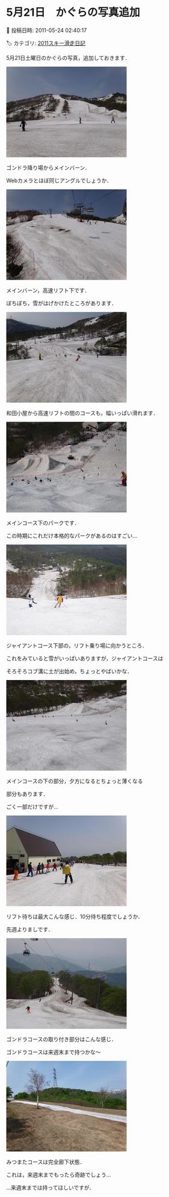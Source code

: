 # 5月21日　かぐらの写真追加

📅 投稿日時: 2011-05-24 02:40:17

🏷️ カテゴリ: [2011スキー滑走日記](ca488c98cfb9169941c3e73770dcefb56.md)

5月21日土曜日のかぐらの写真，追加しておきます．







![f944687a28453c2f853ac8c2089dca5c.jpg](images/f944687a28453c2f853ac8c2089dca5c.jpg)




ゴンドラ降り場からメインバーン．


Webカメラとほぼ同じアングルでしょうか．







![eefd2e9e2c6b0a4eaeeb373a4ff1d391.jpg](images/eefd2e9e2c6b0a4eaeeb373a4ff1d391.jpg)




メインバーン，高速リフト下です．


ぼちぼち，雪がはげかけたところがあります．







![b8dcb2bb67ad1bf0e7947c860c80854b.jpg](images/b8dcb2bb67ad1bf0e7947c860c80854b.jpg)




和田小屋から高速リフトの間のコースも，幅いっぱい滑れます．







![f4b5ebf8e11634a00d7dfc0a1f01aa4b.jpg](images/f4b5ebf8e11634a00d7dfc0a1f01aa4b.jpg)




メインコース下のパークです．


この時期にこれだけ本格的なパークがあるのはすごい…







![fedca9faa0b1b6eeb973cd85ba197ae0.jpg](images/fedca9faa0b1b6eeb973cd85ba197ae0.jpg)




ジャイアントコース下部の，リフト乗り場に向かうところ．


これをみていると雪がいっぱいありますが，ジャイアントコースは


そろそろコブ溝に土が出始め，ちょっとやばいかな．







![ccb6c757816aa227ee0b69d03dbf9b45.jpg](images/ccb6c757816aa227ee0b69d03dbf9b45.jpg)




メインコースの下の部分，夕方になるとちょっと薄くなる


部分もあります．


ごく一部だけですが…







![6c63777b001a245064a36fc03abffc37.jpg](images/6c63777b001a245064a36fc03abffc37.jpg)




リフト待ちは最大こんな感じ．10分待ち程度でしょうか．


先週よりましです．







![fe07f1936c18926f3e6ee73571ee82b4.jpg](images/fe07f1936c18926f3e6ee73571ee82b4.jpg)




ゴンドラコースの取り付き部分はこんな感じ．


ゴンドラコースは来週末まで持つかな～







![357413de7aacedd405e5898da16d94cf.jpg](images/357413de7aacedd405e5898da16d94cf.jpg)




みつまたコースは完全廊下状態．


これは，来週末までもったら奇跡でしょう…


…来週末までは持ってほしいですが．
